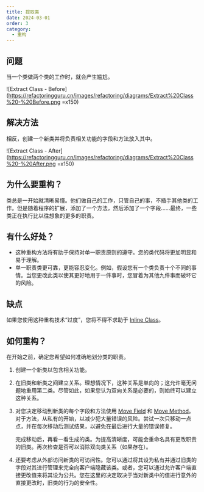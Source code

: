 ```yaml
---
title: 提取类
date: 2024-03-01
order: 3
category:
  - 重构
---
```


## 问题

当一个类做两个类的工作时，就会产生尴尬。

![Extract Class - Before](https://refactoringguru.cn/images/refactoring/diagrams/Extract%20Class%20-%20Before.png =x150)

## 解决方法

相反，创建一个新类并将负责相关功能的字段和方法放入其中。

![Extract Class - After](https://refactoringguru.cn/images/refactoring/diagrams/Extract%20Class%20-%20After.png =x150)

## 为什么要重构？

类总是一开始就清晰易懂。他们做自己的工作，只管自己的事，不插手其他类的工作。但是随着程序的扩展，添加了一个方法，然后添加了一个字段……最终，一些类正在执行比以往想象的更多的职责。

## 有什么好处？

* 这种重构方法将有助于保持对单一职责原则的遵守。您的类代码将更加明显和易于理解。
* 单一职责类更可靠，更能容忍变化。例如，假设您有一个类负责十个不同的事情。当您更改此类以使其更好地用于一件事时，您冒着为其他九件事而破坏它的风险。

## 缺点

如果您使用这种重构技术“过度”，您将不得不求助于 [Inline Class](./inline-class.md)。

## 如何重构？

在开始之前，确定您希望如何准确地划分类的职责。

1. 创建一个新类以包含相关功能。
2. 在旧类和新类之间建立关系。理想情况下，这种关系是单向的；这允许毫无问题地重用第二类。尽管如此，如果您认为双向关系是必要的，则始终可以建立这种关系。
3. 对您决定移动到新类的每个字段和方法使用 [Move Field](./move-field.md) 和 [Move Method](./move-method.md)。对于方法，从私有的开始，以减少犯大量错误的风险。尝试一次只移动一点点，并在每次移动后测试结果，以避免在最后进行大量的错误修复。

    完成移动后，再看一看生成的类。为提高清晰度，可能会重命名具有更改职责的旧类。再次检查是否可以消除双向类关系（如果存在）。

4. 还要考虑从外部访问新类的可访问性。您可以通过将其设为私有并通过旧类的字段对其进行管理来完全向客户端隐藏该类。或者，您可以通过允许客户端直接更改值来将其设为公共。您在这里的决定取决于当对新类中的值进行意外的直接更改时，旧类的行为的安全性。